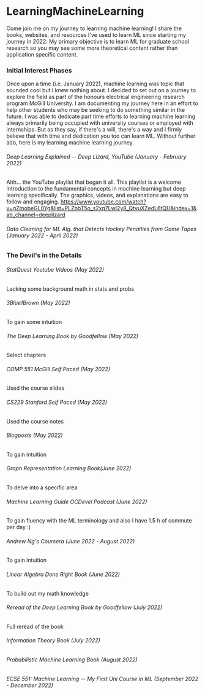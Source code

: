 # LearningMachineLearning
Come join me on my journey to learning machine learning! I share the books, websites, and resources I've used to learn ML since starting my journey in 2022. My primary objective is to learn ML for graduate school research so you may see some more theoretical content rather than application specific content.

### Initial Interest Phases
Once upon a time (i.e. January 2022), machine learning was topic that sounded cool but I knew nothing about. I decided to set out on a journey to explore the field as part of the honours electrical engineering research program McGill University. I am documenting my journey here in an effort to help other students who may be seeking to do something similar in the future. I was able to dedicate part time efforts to learning machine learning always primarily being occupied with university courses or employed with internships. But as they say, if there's a will, there's a way and I firmly believe that with time and dedication you too can learn ML. Without further ado, here is my learning machine learning journey.

###### Deep Learning Explained -- Deep Lizard, YouTube (January - February 2022)
Ahh... the YouTube playlist that began it all. This playlist is a welcome introduction to the fundamental concepts in machine learning but deep learning specifically. The graphics, videos, and explanations are easy to follow and engaging.
https://www.youtube.com/watch?v=gZmobeGL0Yg&list=PLZbbT5o_s2xq7LwI2y8_QtvuXZedL6tQU&index=1&ab_channel=deeplizard

###### Data Cleaning for ML Alg. that Detects Hockey Penalties from Game Tapes (January 2022 - April 2022)

### The Devil's in the Details
###### StatQuest Youtube Videos (May 2022)
Lacking some background math in stats and probs
###### 3Blue1Brown (May 2022)
To gain some intuition
###### The Deep Learning Book by Goodfellow (May 2022)
Select chapters
###### COMP 551 McGill Self Paced (May 2022)
Used the course slides
###### CS229 Stanford Self Paced (May 2022)
Used the course notes
###### Blogposts (May 2022)
To gain intuition
###### Graph Representation Learning Book(June 2022)
To delve into a specific area
###### Machine Learning Guide OCDevel Podcast (June 2022)
To gain fluency with the ML terminology and also I have 1.5 h of commute per day :)
###### Andrew Ng's Coursera (June 2022 - August 2022) 
To gain intuition
###### Linear Algebra Done Right Book (June 2022)
To build out my math knowledge
###### Reread of the Deep Learning Book by Goodfellow (July 2022)
Full reread of the book
###### Information Theory Book (July 2022)
###### Probabilistic Machine Learning Book (August 2022)
###### ECSE 551: Machine Learning -- My First Uni Course in ML (September 2022 - December 2022)





